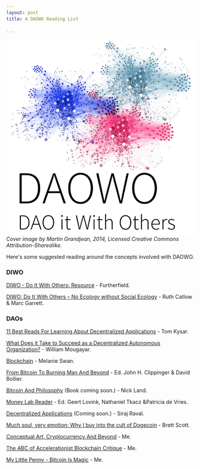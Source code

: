 ```yaml
---
layout: post
title: A DAOWO Reading List

---
```

[![DAOWO](/assets/2015/daowo-cover.png)](http://www.furtherfield.org/artdatamoney/debate/)
*Cover image by Martin Grandjean, 2014, Licensed Creative Commons Attribution-Sharealike.*

Here's some suggested reading around the concepts involved with DAOWO.

### DIWO

[DIWO - Do It With Others: Resource](http://furtherfield.org/projects/diwo-do-it-others-resource) - Furtherfield.

[DIWO: Do It With Others – No Ecology without Social Ecology](http://www.furtherfield.org/features/articles/diwo-do-it-others-%E2%80%93-no-ecology-without-social-ecology) - Ruth Catlow & Marc Garrett.

### DAOs

[11 Best Reads For Learning About Decentralized Applications](https://koinify.com/blog/top-10-resources-for-understanding-decentralized-applications/) - Tom Kysar.

[What Does it Take to Succeed as a Decentralized Autonomous Organization?]( http://www.coindesk.com/succeed-as-decentralized-autonomous-organization/) - William Mougayar.

[Blockchain](http://shop.oreilly.com/product/0636920037040.do) - Melanie Swan.

[From Bitcoin To Burning Man And Beyond](https://idcubed.org/bitcoin-burning-man-beyond/) - Ed. John H. Clippinger & David Bollier.

[Bitcoin And Philosophy](http://thenewcentre.org/seminars/bitcoin-philosophy/) (Book coming soon.) - Nick Land.

[Money Lab Reader](http://networkcultures.org/blog/publication/moneylab-reader-an-intervention-in-digital-economy/) - Ed. Geert Lovink, Nathaniel Tkacz &Patricia de Vries.

[Decentralized Applications](http://shop.oreilly.com/product/0636920039334.do) (Coming soon.) - Siraj Raval.

[Much soul, very emotion: Why I buy into the cult of Dogecoin](http://suitpossum.blogspot.ca/2014/08/why-i-buy-into-Dogecoin.html) - Brett Scott.

[Conceptual Art, Cryptocurrency And Beyond](http://furtherfield.org/features/articles/conceptual-art-cryptocurrency-and-beyond) - Me.

[The ABC of Accelerationist Blockchain Critique](http://furtherfield.org/features/articles/abc-accelerationist-blockchain-critique) - Me.

[My Little Penny - Bitcoin Is Magic](http://robmyers.org/2015/05/02/my-little-penny-bitcoin-is-magic/) - Me.
